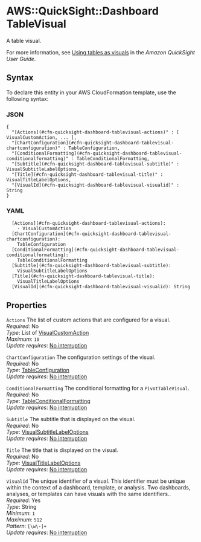# AWS::QuickSight::Dashboard TableVisual<a name="aws-properties-quicksight-dashboard-tablevisual"></a>

A table visual\.

For more information, see [Using tables as visuals](https://docs.aws.amazon.com/quicksight/latest/user/tabular.html) in the _Amazon QuickSight User Guide_\.

## Syntax<a name="aws-properties-quicksight-dashboard-tablevisual-syntax"></a>

To declare this entity in your AWS CloudFormation template, use the following syntax:

### JSON<a name="aws-properties-quicksight-dashboard-tablevisual-syntax.json"></a>

```
{
  "[Actions](#cfn-quicksight-dashboard-tablevisual-actions)" : [ VisualCustomAction, ... ],
  "[ChartConfiguration](#cfn-quicksight-dashboard-tablevisual-chartconfiguration)" : TableConfiguration,
  "[ConditionalFormatting](#cfn-quicksight-dashboard-tablevisual-conditionalformatting)" : TableConditionalFormatting,
  "[Subtitle](#cfn-quicksight-dashboard-tablevisual-subtitle)" : VisualSubtitleLabelOptions,
  "[Title](#cfn-quicksight-dashboard-tablevisual-title)" : VisualTitleLabelOptions,
  "[VisualId](#cfn-quicksight-dashboard-tablevisual-visualid)" : String
}
```

### YAML<a name="aws-properties-quicksight-dashboard-tablevisual-syntax.yaml"></a>

```
  [Actions](#cfn-quicksight-dashboard-tablevisual-actions):
    - VisualCustomAction
  [ChartConfiguration](#cfn-quicksight-dashboard-tablevisual-chartconfiguration):
    TableConfiguration
  [ConditionalFormatting](#cfn-quicksight-dashboard-tablevisual-conditionalformatting):
    TableConditionalFormatting
  [Subtitle](#cfn-quicksight-dashboard-tablevisual-subtitle):
    VisualSubtitleLabelOptions
  [Title](#cfn-quicksight-dashboard-tablevisual-title):
    VisualTitleLabelOptions
  [VisualId](#cfn-quicksight-dashboard-tablevisual-visualid): String
```

## Properties<a name="aws-properties-quicksight-dashboard-tablevisual-properties"></a>

`Actions` <a name="cfn-quicksight-dashboard-tablevisual-actions"></a>
The list of custom actions that are configured for a visual\.  
_Required_: No  
_Type_: List of [VisualCustomAction](aws-properties-quicksight-dashboard-visualcustomaction.md)  
_Maximum_: `10`  
_Update requires_: [No interruption](https://docs.aws.amazon.com/AWSCloudFormation/latest/UserGuide/using-cfn-updating-stacks-update-behaviors.html#update-no-interrupt)

`ChartConfiguration` <a name="cfn-quicksight-dashboard-tablevisual-chartconfiguration"></a>
The configuration settings of the visual\.  
_Required_: No  
_Type_: [TableConfiguration](aws-properties-quicksight-dashboard-tableconfiguration.md)  
_Update requires_: [No interruption](https://docs.aws.amazon.com/AWSCloudFormation/latest/UserGuide/using-cfn-updating-stacks-update-behaviors.html#update-no-interrupt)

`ConditionalFormatting` <a name="cfn-quicksight-dashboard-tablevisual-conditionalformatting"></a>
The conditional formatting for a `PivotTableVisual`\.  
_Required_: No  
_Type_: [TableConditionalFormatting](aws-properties-quicksight-dashboard-tableconditionalformatting.md)  
_Update requires_: [No interruption](https://docs.aws.amazon.com/AWSCloudFormation/latest/UserGuide/using-cfn-updating-stacks-update-behaviors.html#update-no-interrupt)

`Subtitle` <a name="cfn-quicksight-dashboard-tablevisual-subtitle"></a>
The subtitle that is displayed on the visual\.  
_Required_: No  
_Type_: [VisualSubtitleLabelOptions](aws-properties-quicksight-dashboard-visualsubtitlelabeloptions.md)  
_Update requires_: [No interruption](https://docs.aws.amazon.com/AWSCloudFormation/latest/UserGuide/using-cfn-updating-stacks-update-behaviors.html#update-no-interrupt)

`Title` <a name="cfn-quicksight-dashboard-tablevisual-title"></a>
The title that is displayed on the visual\.  
_Required_: No  
_Type_: [VisualTitleLabelOptions](aws-properties-quicksight-dashboard-visualtitlelabeloptions.md)  
_Update requires_: [No interruption](https://docs.aws.amazon.com/AWSCloudFormation/latest/UserGuide/using-cfn-updating-stacks-update-behaviors.html#update-no-interrupt)

`VisualId` <a name="cfn-quicksight-dashboard-tablevisual-visualid"></a>
The unique identifier of a visual\. This identifier must be unique within the context of a dashboard, template, or analysis\. Two dashboards, analyses, or templates can have visuals with the same identifiers\.\.  
_Required_: Yes  
_Type_: String  
_Minimum_: `1`  
_Maximum_: `512`  
_Pattern_: `[\w\-]+`  
_Update requires_: [No interruption](https://docs.aws.amazon.com/AWSCloudFormation/latest/UserGuide/using-cfn-updating-stacks-update-behaviors.html#update-no-interrupt)
